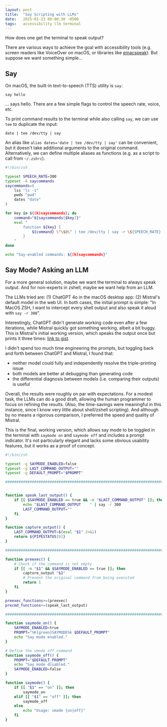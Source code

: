 ```yaml
---
layout: post
title:  "Say Scripting with LLMs"
date:   2025-02-23 00:00:30 -0500
tags:   accessibility llm terminal
---
```


How does one get the terminal to speak output?

There are various ways to achieve the goal with accessibility tools (e.g. screen readers like VoiceOver on macOS, or libraries like [emacspeak](https://github.com/tvraman/emacspeak)). But suppose we want something simple...

## Say

On macOS, the built-in text-to-speech (TTS) utility is `say`:

`say hello`

... says hello. There are a few simple flags to control the speech rate, voice, etc. 

To print command results to the terminal while also calling `say`, we can use `tee` to duplicate the input:

`date | tee /dev/tty | say`

An alias like `alias dates='date | tee /dev/tty | say'` can be convenient, but it doesn't take additional arguments to the original command. Alternatively, we can define multiple aliases as functions (e.g. as a script to call from `~/.zshrc`).

```sh
#!/bin/zsh

typeset SPEECH_RATE=300
typeset -A saycommands
saycommands=(
    lss "ls -1"
    pwds "pwd"
    dates "date"
)

for key in ${(k)saycommands}; do
    command="${saycommands[$key]}"
    eval "
        function ${key} {
            ${command} \"\$@\" | tee /dev/tty | say -r \${SPEECH_RATE}
        }
    "
done

echo "Say-enabled commands: ${(k)saycommands}"
```

## Say Mode? Asking an LLM

For a more general solution, maybe we want the terminal to always speak output. And for non-experts in zshell, maybe we want help from an LLM.

The LLMs tried are: (1) ChatGPT 4o in the macOS desktop app: (2) Mistral's default model in the web UI. In both cases, the initial prompt is simple: "In MacOS ZSH, I want to intercept every shell output and also speak it aloud with `say -r 300`".

Interestingly, ChatGPT didn't generate working code even after a few iterations, while Mistral quickly got something working, albeit a bit buggy. This is Mistral's initial working version, which speaks the output once but prints it three times: [link to gist](https://gist.github.com/tkuriyama/ef28d12e496b8670d5bee74f787f4f9a).

I didn't spend too much time engineering the prompts, but toggling back and forth between ChatGPT and Mistral, I found that:
- neither model could fully and independently resolve the triple-printing issue
- both models are better at debugging than generating code
- the differential diagnosis between models (i.e. comparing their outputs) is useful

Overall, the results were roughly on par with expectations. For a modest task, the LLMs can do a good draft, allowing the human programmer to focus on refining the results. (Also, the time-savings were meaningful in this instance, since I know very little about shell/zshell scripting). And although by no means a rigorous comparison, I preferred the speed and quality of Mistral.

This is the final, working version, which allows say mode to be toggled in the terminal with `saymode on` and `saymode off` and includes a prompt indicator. It's not particularly elegant and lacks some obvious usability features, but it works as a proof of concept. 

```sh
#!/bin/zsh

typeset -g SAYMODE_ENABLED=false
typeset -g LAST_COMMAND_OUTPUT=""
typeset -g DEFAULT_PROMPT="$PROMPT"

################################################################################


function speak_last_output() {
    if [[ $SAYMODE_ENABLED == true && -n "$LAST_COMMAND_OUTPUT" ]]; then
        echo "$LAST_COMMAND_OUTPUT    " | say -r 300
        LAST_COMMAND_OUTPUT=""
    fi
}

function capture_output() {
    LAST_COMMAND_OUTPUT=$(eval "$1" 2>&1)
    return ${PIPESTATUS[0]}
}

################################################################################

function preexec() {
    # Check if the command is not empty
    if [[ -n "$1" && $SAYMODE_ENABLED == true ]]; then
        capture_output "$1"
        # Prevent the original command from being executed
        return 1
    fi
}

preexec_functions+=(preexec)
precmd_functions+=(speak_last_output)

################################################################################

function saymode_on() {
    SAYMODE_ENABLED=true
    PROMPT="%K{green}SAYMODE%k $DEFAULT_PROMPT"
    echo "Say mode enabled."
}

# Define the vmode off command
function saymode_off() {
    PROMPT="$DEFAULT_PROMPT"
    echo "Say mode disabled."
    SAYMODE_ENABLED=false
}

function saymode() {
    if [[ "$1" == "on" ]]; then
        saymode_on
    elif [[ "$1" == "off" ]]; then
        saymode_off
    else
        echo "Usage: vmode {on|off}"
    fi
}
```
